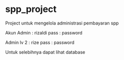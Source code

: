 # spp_project
Project untuk mengelola administrasi pembayaran spp

Akun
Admin : rizaldi
pass : password

Admin lv 2 : rize
pass : password

Untuk selebihnya dapat lihat database
